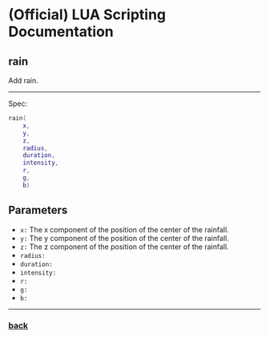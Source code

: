 
# (Official) LUA Scripting Documentation

## rain

Add rain.

___

Spec:

```lua
rain(
	x,
	y,
	z,
	radius,
	duration,
	intensity,
	r,
	g,
	b)
```

## Parameters

- `x:` The x component of the position of the center of the rainfall.
- `y:` The y component of the position of the center of the rainfall.
- `z:` The z component of the position of the center of the rainfall.
- `radius:` 
- `duration:` 
- `intensity:` 
- `r:` 
- `g:` 
- `b:` 

___

### [back](../weather)

